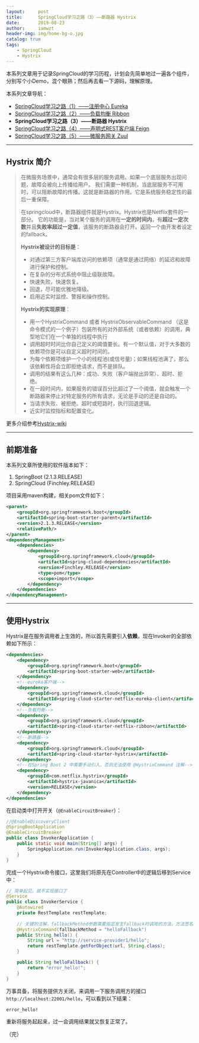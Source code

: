 ```yaml
---
layout:     post
title:      SpringCloud学习之路（3）——断路器 Hystrix
date:       2019-08-23
author:     iamwzt
header-img: img/home-bg-o.jpg
catalog: true
tags:
    - SpringCloud
    - Hystrix
---
```


本系列文章用于记录SpringCloud的学习历程，计划会先简单地过一遍各个组件，分别写个小Demo，混个眼熟；然后再去看一下源码，理解原理。

本系列文章导航：
- [SpringCloud学习之路（1）——注册中心 Eureka](https://iamwzt.github.io/2019/08/22/SpringCloud%E5%AD%A6%E4%B9%A0%E4%B9%8B%E8%B7%AF-1-%E6%B3%A8%E5%86%8C%E4%B8%AD%E5%BF%83-Eureka/)
- [SpringCloud学习之路（2）——负载均衡 Ribbon](https://iamwzt.github.io/2019/08/23/SpringCloud%E5%AD%A6%E4%B9%A0%E4%B9%8B%E8%B7%AF-2-%E8%B4%9F%E8%BD%BD%E5%9D%87%E8%A1%A1-Ribbon/)
- **SpringCloud学习之路（3）——断路器 Hystrix**
- [SpringCloud学习之路（4）——声明式REST客户端 Feign](https://iamwzt.github.io/2019/08/24/SpringCloud%E5%AD%A6%E4%B9%A0%E4%B9%8B%E8%B7%AF-4-%E5%A3%B0%E6%98%8E%E5%BC%8FREST%E5%AE%A2%E6%88%B7%E7%AB%AF-Feign/)
- [SpringCloud学习之路（5）——微服务网关 Zuul](https://iamwzt.github.io/2019/08/27/SpringCloud%E5%AD%A6%E4%B9%A0%E4%B9%8B%E8%B7%AF-5-%E5%BE%AE%E6%9C%8D%E5%8A%A1%E7%BD%91%E5%85%B3-Zuul/)

---

## Hystrix 简介
> 在微服务场景中，通常会有很多层的服务调用。如果一个底层服务出现问题，故障会被向上传播给用户。
我们需要一种机制，当底层服务不可用时，可以阻断故障的传播。这就是断路器的作用。它是系统服务稳定性的最后一重保障。
>
> 在springcloud中，断路器组件就是Hystrix。Hystrix也是Netflix套件的一部分。
它的功能是，当对某个服务的调用在**一定的时间内**，有**超过一定次数**并且**失败率超过一定值**，该服务的断路器会打开。返回一个由开发者设定的fallback。
> 
> **Hystrix被设计的目标是**：
>  
> - 对通过第三方客户端库访问的依赖项（通常是通过网络）的延迟和故障进行保护和控制。
> - 在复杂的分布式系统中阻止级联故障。
> - 快速失败，快速恢复。
> - 回退，尽可能优雅地降级。
> - 启用近实时监控、警报和操作控制。
>
> **Hystrix的实现原理**：
> - 用一个HystrixCommand 或者 HystrixObservableCommand （这是命令模式的一个例子）包装所有的对外部系统（或者依赖）的调用，典型地它们在一个单独的线程中执行
> - 调用超时时间比你自己定义的阈值要长。有一个默认值，对于大多数的依赖项你是可以自定义超时时间的。
> - 为每个依赖项维护一个小的线程池(或信号量)；如果线程池满了，那么该依赖性将会立即拒绝请求，而不是排队。
> - 调用的结果有这么几种：成功、失败（客户端抛出异常）、超时、拒绝。
> - 在一段时间内，如果服务的错误百分比超过了一个阈值，就会触发一个断路器来停止对特定服务的所有请求，无论是手动的还是自动的。
> - 当请求失败、被拒绝、超时或短路时，执行回退逻辑。
> - 近实时监控指标和配置变化。

更多介绍参考[Hystrix-wiki](https://github.com/Netflix/Hystrix/wiki)

---

## 前期准备
本系列文章所使用的软件版本如下：
1. SpringBoot (2.1.3.RELEASE)
2. SpringCloud (Finchley.RELEASE)

项目采用maven构建，相关pom文件如下：
```xml
<parent>
    <groupId>org.springframework.boot</groupId>
    <artifactId>spring-boot-starter-parent</artifactId>
    <version>2.1.3.RELEASE</version>
    <relativePath/>
</parent>
<dependencyManagement>
    <dependencies>
        <dependency>
            <groupId>org.springframework.cloud</groupId>
            <artifactId>spring-cloud-dependencies</artifactId>
            <version>Finchley.RELEASE</version>
            <type>pom</type>
            <scope>import</scope>
        </dependency>
    </dependencies>
</dependencyManagement>
```

---

## 使用Hystrix
Hystrix是在服务调用者上生效的，所以首先需要引入**依赖**，现在Invoker的全部依赖如下所示：
```xml
<dependencies>
    <dependency>
        <groupId>org.springframework.boot</groupId>
        <artifactId>spring-boot-starter-web</artifactId>
    </dependency>
    <!--eureka客户端-->
    <dependency>
        <groupId>org.springframework.cloud</groupId>
        <artifactId>spring-cloud-starter-netflix-eureka-client</artifactId>
    </dependency>
    <!--负载均衡-->
    <dependency>
        <groupId>org.springframework.cloud</groupId>
        <artifactId>spring-cloud-starter-netflix-ribbon</artifactId>
    </dependency>
    <!--断路器-->
    <dependency>
        <groupId>org.springframework.cloud</groupId>
        <artifactId>spring-cloud-starter-hystrix</artifactId>
    </dependency>
    <!--在Spring Boot 2 中需要手动引入，否则无法使用 @HystrixCommand 注解-->
    <dependency>
        <groupId>com.netflix.hystrix</groupId>
        <artifactId>hystrix-javanica</artifactId>
        <version>RELEASE</version>
    </dependency>    
</dependencies>
```

在启动类中打开开关（`@EnableCircuitBreaker`）：
```java
//@EnableDiscoveryClient
@SpringBootApplication
@EnableCircuitBreaker
public class InvokerApplication {
    public static void main(String[] args) {
        SpringApplication.run(InvokerApplication.class, args);
    }
}
```

完成一个Hystrix命令接口，这里我们将原先在Controller中的逻辑后移到Service中：
```java
// 简单起见，就不实现接口了
@Service
public class InvokerService {
    @Autowired
    private RestTemplate restTemplate;
    
    // 关键的注解，fallbackMethod参数需要指定发生fallback时调用的方法，方法签名需要和正常方法一致
    @HystrixCommand(fallbackMethod = "helloFallback")
    public String hello() {
        String url = "http://service-provider1/hello";
        return restTemplate.getForObject(url, String.class);
    }

    public String helloFallback() {
        return "error_hello!";
    }
}
```

万事具备，将服务提供方关闭，来调用一下服务调用方的接口 `http://localhost:22001/hello`，可以看到以下结果：
```
error_hello!
```
重新将服务起起来，过一会调用结果就又恢复正常了。

（完）
